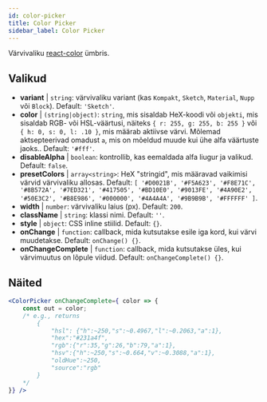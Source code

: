 ```yaml
---
id: color-picker
title: Color Picker
sidebar_label: Color Picker
---
```


Värvivaliku [react-color](https://casesandberg.github.io/react-color/) ümbris.

## Valikud

* __variant__ | `string`: värvivaliku variant (kas `Kompakt`, `Sketch`, `Material`, `Nupp` või `Block`). Default: `'Sketch'`.
* __color__ | `(string|object)`: `string`, mis sisaldab HeX-koodi või `objekti`, mis sisaldab RGB- või HSL-väärtusi, näiteks `{ r: 255, g: 255, b: 255 }` või `{ h: 0, s: 0, l: .10 }`, mis määrab aktiivse värvi. Mõlemad aktsepteerivad omadust `a`, mis on mõeldud muude kui ühe alfa väärtuste jaoks.. Default: `'#fff'`.
* __disableAlpha__ | `boolean`: kontrollib, kas eemaldada alfa liugur ja valikud. Default: `false`.
* __presetColors__ | `array<string>`: HeX "stringid", mis määravad vaikimisi värvid värvivaliku allosas. Default: `[
  '#D0021B',
  '#F5A623',
  '#F8E71C',
  '#8B572A',
  '#7ED321',
  '#417505',
  '#BD10E0',
  '#9013FE',
  '#4A90E2',
  '#50E3C2',
  '#B8E986',
  '#000000',
  '#4A4A4A',
  '#9B9B9B',
  '#FFFFFF'
]`.
* __width__ | `number`: värvivaliku laius (px). Default: `200`.
* __className__ | `string`: klassi nimi. Default: `''`.
* __style__ | `object`: CSS inline stiilid. Default: `{}`.
* __onChange__ | `function`: callback, mida kutsutakse esile iga kord, kui värvi muudetakse. Default: `onChange() {}`.
* __onChangeComplete__ | `function`: callback, mida kutsutakse üles, kui värvimuutus on lõpule viidud. Default: `onChangeComplete() {}`.


## Näited

```jsx live
<ColorPicker onChangeComplete={ color => {
    const out = color;
    /* e.g., returns 
        {
            "hsl": {"h":~250,"s":~0.4967,"l":~0.2063,"a":1},
            "hex":"#231a4f",
            "rgb":{"r":35,"g":26,"b":79,"a":1},
            "hsv":{"h":~250,"s":~0.664,"v":~0.3088,"a":1},
            "oldHue":~250,
            "source":"rgb"
        }
    */
}} />
```

